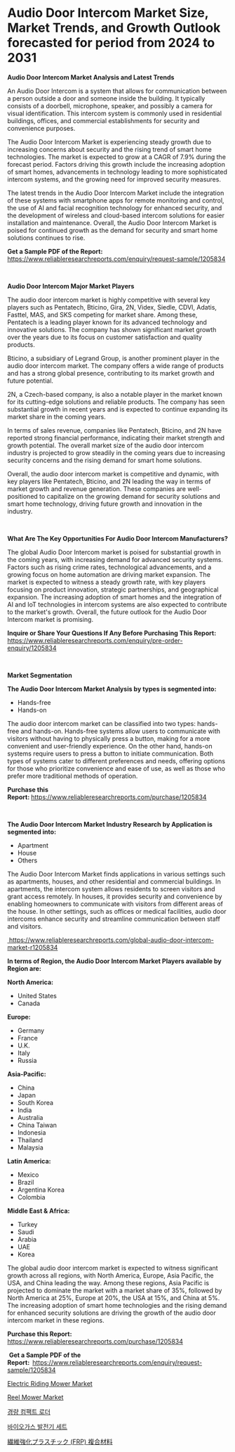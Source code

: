 <p><h1>Audio Door Intercom Market Size, Market Trends, and Growth Outlook forecasted for period from 2024 to 2031</h1></p><p><strong>Audio Door Intercom Market Analysis and Latest Trends</strong></p>
<p><p>An Audio Door Intercom is a system that allows for communication between a person outside a door and someone inside the building. It typically consists of a doorbell, microphone, speaker, and possibly a camera for visual identification. This intercom system is commonly used in residential buildings, offices, and commercial establishments for security and convenience purposes.</p><p>The Audio Door Intercom Market is experiencing steady growth due to increasing concerns about security and the rising trend of smart home technologies. The market is expected to grow at a CAGR of 7.9% during the forecast period. Factors driving this growth include the increasing adoption of smart homes, advancements in technology leading to more sophisticated intercom systems, and the growing need for improved security measures.</p><p>The latest trends in the Audio Door Intercom Market include the integration of these systems with smartphone apps for remote monitoring and control, the use of AI and facial recognition technology for enhanced security, and the development of wireless and cloud-based intercom solutions for easier installation and maintenance. Overall, the Audio Door Intercom Market is poised for continued growth as the demand for security and smart home solutions continues to rise.</p></p>
<p><strong>Get a Sample PDF of the Report:&nbsp;</strong> <a href="https://www.reliableresearchreports.com/enquiry/request-sample/1205834">https://www.reliableresearchreports.com/enquiry/request-sample/1205834</a></p>
<p>&nbsp;</p>
<p><strong>Audio Door Intercom Major Market Players</strong></p>
<p><p>The audio door intercom market is highly competitive with several key players such as Pentatech, Bticino, Gira, 2N, Videx, Siedle, CDVI, Adatis, Fasttel, MAS, and SKS competing for market share. Among these, Pentatech is a leading player known for its advanced technology and innovative solutions. The company has shown significant market growth over the years due to its focus on customer satisfaction and quality products. </p><p>Bticino, a subsidiary of Legrand Group, is another prominent player in the audio door intercom market. The company offers a wide range of products and has a strong global presence, contributing to its market growth and future potential. </p><p>2N, a Czech-based company, is also a notable player in the market known for its cutting-edge solutions and reliable products. The company has seen substantial growth in recent years and is expected to continue expanding its market share in the coming years.</p><p>In terms of sales revenue, companies like Pentatech, Bticino, and 2N have reported strong financial performance, indicating their market strength and growth potential. The overall market size of the audio door intercom industry is projected to grow steadily in the coming years due to increasing security concerns and the rising demand for smart home solutions.</p><p>Overall, the audio door intercom market is competitive and dynamic, with key players like Pentatech, Bticino, and 2N leading the way in terms of market growth and revenue generation. These companies are well-positioned to capitalize on the growing demand for security solutions and smart home technology, driving future growth and innovation in the industry.</p></p>
<p>&nbsp;</p>
<p><strong>What Are The Key Opportunities For Audio Door Intercom Manufacturers?</strong></p>
<p><p>The global Audio Door Intercom market is poised for substantial growth in the coming years, with increasing demand for advanced security systems. Factors such as rising crime rates, technological advancements, and a growing focus on home automation are driving market expansion. The market is expected to witness a steady growth rate, with key players focusing on product innovation, strategic partnerships, and geographical expansion. The increasing adoption of smart homes and the integration of AI and IoT technologies in intercom systems are also expected to contribute to the market's growth. Overall, the future outlook for the Audio Door Intercom market is promising.</p></p>
<p><strong>Inquire or Share Your Questions If Any Before Purchasing This Report:</strong> <a href="https://www.reliableresearchreports.com/enquiry/pre-order-enquiry/1205834">https://www.reliableresearchreports.com/enquiry/pre-order-enquiry/1205834</a></p>
<p>&nbsp;</p>
<p><strong>Market Segmentation</strong></p>
<p><strong>The Audio Door Intercom Market Analysis by types is segmented into:</strong></p>
<p><ul><li>Hands-free</li><li>Hands-on</li></ul></p>
<p><p>The audio door intercom market can be classified into two types: hands-free and hands-on. Hands-free systems allow users to communicate with visitors without having to physically press a button, making for a more convenient and user-friendly experience. On the other hand, hands-on systems require users to press a button to initiate communication. Both types of systems cater to different preferences and needs, offering options for those who prioritize convenience and ease of use, as well as those who prefer more traditional methods of operation.</p></p>
<p><strong>Purchase this Report:&nbsp;</strong><a href="https://www.reliableresearchreports.com/purchase/1205834">https://www.reliableresearchreports.com/purchase/1205834</a></p>
<p>&nbsp;</p>
<p><strong>The Audio Door Intercom Market Industry Research by Application is segmented into:</strong></p>
<p><ul><li>Apartment</li><li>House</li><li>Others</li></ul></p>
<p><p>The Audio Door Intercom Market finds applications in various settings such as apartments, houses, and other residential and commercial buildings. In apartments, the intercom system allows residents to screen visitors and grant access remotely. In houses, it provides security and convenience by enabling homeowners to communicate with visitors from different areas of the house. In other settings, such as offices or medical facilities, audio door intercoms enhance security and streamline communication between staff and visitors.</p></p>
<p><a href="https://www.reliableresearchreports.com/global-audio-door-intercom-market-r1205834">&nbsp;https://www.reliableresearchreports.com/global-audio-door-intercom-market-r1205834</a></p>
<p><strong>In terms of Region, the Audio Door Intercom Market Players available by Region are:</strong></p>
<p>
    <p> <strong> North America: </strong>
        <ul>
            <li>United States</li>
            <li>Canada</li>
        </ul>
        </p> 
    <p> <strong> Europe: </strong>
        <ul>
            <li>Germany</li>
            <li>France</li>
            <li>U.K.</li>
            <li>Italy</li>
            <li>Russia</li>
        </ul>
        </p> 
    <p> <strong> Asia-Pacific: </strong>
        <ul>
            <li>China</li>
            <li>Japan</li>
            <li>South Korea</li>
            <li>India</li>
            <li>Australia</li>
            <li>China Taiwan</li>
            <li>Indonesia</li>
            <li>Thailand</li>
            <li>Malaysia</li>
        </ul>
        </p> 
    <p> <strong> Latin America: </strong>
        <ul>
            <li>Mexico</li>
            <li>Brazil</li>
            <li>Argentina Korea</li>
            <li>Colombia</li>
        </ul>
        </p> 
    <p> <strong> Middle East & Africa: </strong>
        <ul>
            <li>Turkey</li>
            <li>Saudi</li>
            <li>Arabia</li>
            <li>UAE</li>
            <li>Korea</li>
        </ul>
    </p>
    </p>
<p><p>The global audio door intercom market is expected to witness significant growth across all regions, with North America, Europe, Asia Pacific, the USA, and China leading the way. Among these regions, Asia Pacific is projected to dominate the market with a market share of 35%, followed by North America at 25%, Europe at 20%, the USA at 15%, and China at 5%. The increasing adoption of smart home technologies and the rising demand for enhanced security solutions are driving the growth of the audio door intercom market in these regions.</p></p>
<p><strong>Purchase this Report: </strong><a href="https://www.reliableresearchreports.com/purchase/1205834">https://www.reliableresearchreports.com/purchase/1205834</a></p>
<p>&nbsp;<strong>Get a Sample PDF of the Report:&nbsp;&nbsp;</strong><a href="https://www.reliableresearchreports.com/enquiry/request-sample/1205834">https://www.reliableresearchreports.com/enquiry/request-sample/1205834</a></p>
<p><strong></strong></p>
<p><p><a href="https://github.com/nusratjahan12006/Market-Research-Report-List-1/blob/main/electric-riding-mower-market.md">Electric Riding Mower Market</a></p><p><a href="https://github.com/alwa8650/Market-Research-Report-List-1/blob/main/reel-mower-market.md">Reel Mower Market</a></p><p><a href="https://github.com/muchswr/Market-Research-Report-List-1/blob/main/2924177167450.md">경량 컴팩트 로더</a></p><p><a href="https://github.com/rsg307664904/Market-Research-Report-List-2/blob/main/7773988167451.md">바이오가스 발전기 세트</a></p><p><a href="https://github.com/CarlieShields/Market-Research-Report-List-1/blob/main/2363721156533.md">繊維強化プラスチック (FRP) 複合材料</a></p></p>